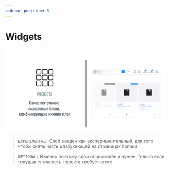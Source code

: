```yaml
---
sidebar_position: 5
---
```


# Widgets

![widgets-themed-bordered](/img/layers/widgets.png)

> `EXPERIMENTAL:` Слой введен как экспериментальный, для того чтобы снять часть разбухающей на страницах логики

> `OPTIONAL:` Именно поэтому слой опционален и нужен, только если текущая сложность проекта требует этого
